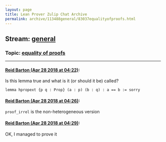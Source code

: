 ```yaml
---
layout: page
title: Lean Prover Zulip Chat Archive 
permalink: archive/113488general/83037equalityofproofs.html
---
```


## Stream: [general](index.html)
### Topic: [equality of proofs](83037equalityofproofs.html)

---

#### [Reid Barton (Apr 28 2018 at 04:22)](https://leanprover.zulipchat.com/#narrow/stream/113488-general/topic/equality%20of%20proofs/near/125803504):
Is this lemma true and what is it (or should it be) called?
```lean
lemma hpropext {p q : Prop} (a : p) (b : q) : a == b := sorry
```

#### [Reid Barton (Apr 28 2018 at 04:26)](https://leanprover.zulipchat.com/#narrow/stream/113488-general/topic/equality%20of%20proofs/near/125803608):
`proof_irrel` is the non-heterogeneous version

#### [Reid Barton (Apr 28 2018 at 04:29)](https://leanprover.zulipchat.com/#narrow/stream/113488-general/topic/equality%20of%20proofs/near/125803658):
OK, I managed to prove it

